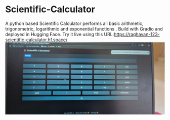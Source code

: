 # Scientific-Calculator
A python based Scientific Calculator performs all basic arithmetic, trigonometric, logarithmic and exponential functions . Build with Gradio and deployed in Hugging Face.
Try it live using this URL:https://raghavan-123-scientific-calculator.hf.space/
![Scientific Calculator Screenshot](sci_calculator.jpg)
